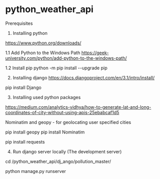 # python_weather_api


Prerequisites 

1. Installing python

https://www.python.org/downloads/


1.1 Add Python to the Windows Path
https://geek-university.com/python/add-python-to-the-windows-path/

1.2 Install pip
python -m pip install --upgrade pip


2. Installing django
https://docs.djangoproject.com/en/3.1/intro/install/

pip install Django

3. Installing used python packages

https://medium.com/analytics-vidhya/how-to-generate-lat-and-long-coordinates-of-city-without-using-apis-25ebabcaf1d5

Nominatim and geopy - for geolocating user specified cities

pip install geopy 
pip install Nominatim


pip install requests


4. Run django server locally (The development server)

cd /python_weather_api/dj_ango/pollution_master/

python manage.py runserver 

